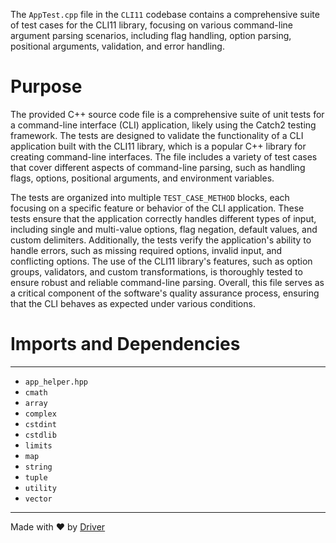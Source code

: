<!--------------------------------------------------------------------------------->
<!-- IMPORTANT: This file is auto-generated by Driver (https://driver.ai). -------->
<!-- Manual edits may be overwritten on future commits. --------------------------->
<!--------------------------------------------------------------------------------->

The `AppTest.cpp` file in the `CLI11` codebase contains a comprehensive suite of test cases for the CLI11 library, focusing on various command-line argument parsing scenarios, including flag handling, option parsing, positional arguments, validation, and error handling.

# Purpose
The provided C++ source code file is a comprehensive suite of unit tests for a command-line interface (CLI) application, likely using the Catch2 testing framework. The tests are designed to validate the functionality of a CLI application built with the CLI11 library, which is a popular C++ library for creating command-line interfaces. The file includes a variety of test cases that cover different aspects of command-line parsing, such as handling flags, options, positional arguments, and environment variables.

The tests are organized into multiple `TEST_CASE_METHOD` blocks, each focusing on a specific feature or behavior of the CLI application. These tests ensure that the application correctly handles different types of input, including single and multi-value options, flag negation, default values, and custom delimiters. Additionally, the tests verify the application's ability to handle errors, such as missing required options, invalid input, and conflicting options. The use of the CLI11 library's features, such as option groups, validators, and custom transformations, is thoroughly tested to ensure robust and reliable command-line parsing. Overall, this file serves as a critical component of the software's quality assurance process, ensuring that the CLI behaves as expected under various conditions.
# Imports and Dependencies

---
- `app_helper.hpp`
- `cmath`
- `array`
- `complex`
- `cstdint`
- `cstdlib`
- `limits`
- `map`
- `string`
- `tuple`
- `utility`
- `vector`



---
Made with ❤️ by [Driver](https://www.driver.ai/)